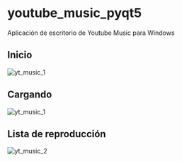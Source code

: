 # youtube_music_pyqt5
Aplicación de escritorio de Youtube Music para Windows


## Inicio
![yt_music_1](https://user-images.githubusercontent.com/81332665/181673030-b8ced962-ac13-4b98-b3fd-7f0ec70dd780.png)


## Cargando
![yt_music_1](https://user-images.githubusercontent.com/81332665/181672942-8fdb5dc8-ff3a-45ae-8af1-d21428e7257b.png)


## Lista de reproducción
![yt_music_2](https://user-images.githubusercontent.com/81332665/181672966-05b1898b-2a5d-4d2a-b6d9-bcfb957250bb.png)
